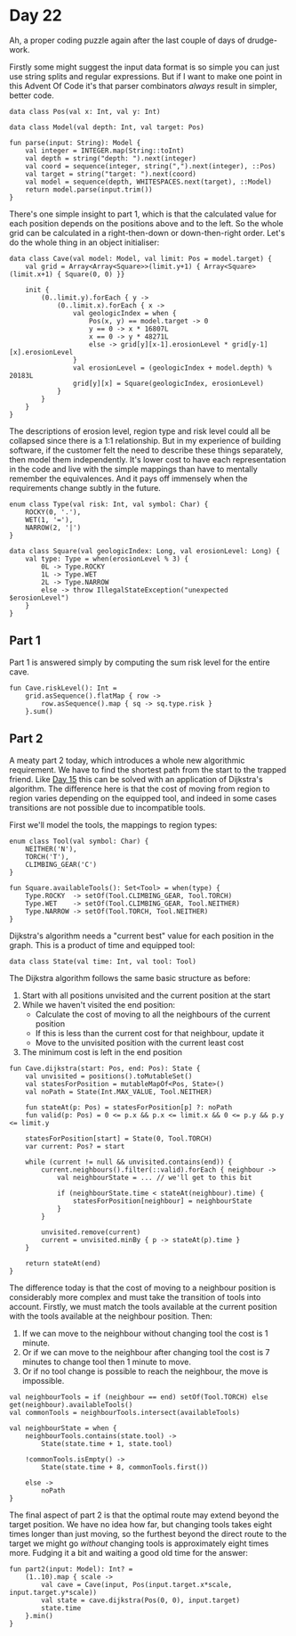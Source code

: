 # Day 22
Ah, a proper coding puzzle again after the last couple of days of drudge-work.

Firstly some might suggest the input data format is so simple you can just use string splits and regular expressions. But if I want to make one point in this Advent Of Code it's that parser combinators *always* result in simpler, better code.
```
data class Pos(val x: Int, val y: Int)

data class Model(val depth: Int, val target: Pos)

fun parse(input: String): Model {
	val integer = INTEGER.map(String::toInt)
	val depth = string("depth: ").next(integer)
	val coord = sequence(integer, string(",").next(integer), ::Pos)
	val target = string("target: ").next(coord)
	val model = sequence(depth, WHITESPACES.next(target), ::Model)
	return model.parse(input.trim())
}
```

There's one simple insight to part 1, which is that the calculated value for each position depends on the positions above and to the left. So the whole grid can be calculated in a right-then-down or down-then-right order. Let's do the whole thing in an object initialiser:
```
data class Cave(val model: Model, val limit: Pos = model.target) {
	val grid = Array<Array<Square>>(limit.y+1) { Array<Square>(limit.x+1) { Square(0, 0) }}

	init {
		(0..limit.y).forEach { y ->
			(0..limit.x).forEach { x ->
				val geologicIndex = when {
					Pos(x, y) == model.target -> 0
					y == 0 -> x * 16807L
					x == 0 -> y * 48271L
					else -> grid[y][x-1].erosionLevel * grid[y-1][x].erosionLevel
				}
				val erosionLevel = (geologicIndex + model.depth) % 20183L
				grid[y][x] = Square(geologicIndex, erosionLevel)
			}
		}
	}
}
```

The descriptions of erosion level, region type and risk level could all be collapsed since there is a 1:1 relationship. But in my experience of building software, if the customer felt the need to describe these things separately, then model them independently. It's lower cost to have each representation in the code and live with the simple mappings than have to mentally remember the equivalences. And it pays off immensely when the requirements change subtly in the future.
```
enum class Type(val risk: Int, val symbol: Char) {
	ROCKY(0, '.'),
	WET(1, '='),
	NARROW(2, '|')
}

data class Square(val geologicIndex: Long, val erosionLevel: Long) {
	val type: Type = when(erosionLevel % 3) {
		0L -> Type.ROCKY
		1L -> Type.WET
		2L -> Type.NARROW
		else -> throw IllegalStateException("unexpected $erosionLevel")
	}
}
```

## Part 1
Part 1 is answered simply by computing the sum risk level for the entire cave.
```
fun Cave.riskLevel(): Int =
	grid.asSequence().flatMap { row -> 
		row.asSequence().map { sq -> sq.type.risk }
	}.sum()
```

## Part 2
A meaty part 2 today, which introduces a whole new algorithmic requirement. We have to find the shortest path from the start to the trapped friend. Like [Day 15](../day15/) this can be solved with an application of Dijkstra's algorithm. The difference here is that the cost of moving from region to region varies depending on the equipped tool, and indeed in some cases transitions are not possible due to incompatible tools.

First we'll model the tools, the mappings to region types:
```
enum class Tool(val symbol: Char) { 
	NEITHER('N'),
	TORCH('T'),
	CLIMBING_GEAR('C')
}

fun Square.availableTools(): Set<Tool> = when(type) {
	Type.ROCKY  -> setOf(Tool.CLIMBING_GEAR, Tool.TORCH)
	Type.WET    -> setOf(Tool.CLIMBING_GEAR, Tool.NEITHER)
	Type.NARROW -> setOf(Tool.TORCH, Tool.NEITHER)
}
```

Dijkstra's algorithm needs a "current best" value for each position in the graph. This is a product of time and equipped tool:
```
data class State(val time: Int, val tool: Tool)
```

The Dijkstra algorithm follows the same basic structure as before:
1. Start with all positions unvisited and the current position at the start
2. While we haven't visited the end position:
	- Calculate the cost of moving to all the neighbours of the current position
	- If this is less than the current cost for that neighbour, update it
	- Move to the unvisited position with the current least cost
3. The minimum cost is left in the end position

```
fun Cave.dijkstra(start: Pos, end: Pos): State {
	val unvisited = positions().toMutableSet()
	val statesForPosition = mutableMapOf<Pos, State>()
	val noPath = State(Int.MAX_VALUE, Tool.NEITHER)

	fun stateAt(p: Pos) = statesForPosition[p] ?: noPath
	fun valid(p: Pos) = 0 <= p.x && p.x <= limit.x && 0 <= p.y && p.y <= limit.y

	statesForPosition[start] = State(0, Tool.TORCH)
	var current: Pos? = start

	while (current != null && unvisited.contains(end)) {
		current.neighbours().filter(::valid).forEach { neighbour ->
			val neighbourState = ... // we'll get to this bit

			if (neighbourState.time < stateAt(neighbour).time) {
				statesForPosition[neighbour] = neighbourState
			}
		}

		unvisited.remove(current)
		current = unvisited.minBy { p -> stateAt(p).time }
	}

	return stateAt(end)
}
```
The difference today is that the cost of moving to a neighbour position is considerably more complex and must take the transition of tools into account. Firstly, we must match the tools available at the current position with the tools available at the neighbour position. Then:
1. If we can move to the neighbour without changing tool the cost is 1 minute.
2. Or if we can move to the neighbour after changing tool the cost is 7 minutes to change tool then 1 minute to move.
3. Or if no tool change is possible to reach the neighbour, the move is impossible. 
```
val neighbourTools = if (neighbour == end) setOf(Tool.TORCH) else get(neighbour).availableTools()
val commonTools = neighbourTools.intersect(availableTools)

val neighbourState = when {
	neighbourTools.contains(state.tool) ->
		State(state.time + 1, state.tool)

	!commonTools.isEmpty() -> 
		State(state.time + 8, commonTools.first())

	else ->
		noPath
}
```
The final aspect of part 2 is that the optimal route may extend beyond the target position. We have no idea how far, but changing tools takes eight times longer than just moving, so the furthest beyond the direct route to the target we might go _without_ changing tools is approximately eight times more. Fudging it a bit and waiting a good old time for the answer:
```
fun part2(input: Model): Int? =
	(1..10).map { scale -> 	
		val cave = Cave(input, Pos(input.target.x*scale, input.target.y*scale))
		val state = cave.dijkstra(Pos(0, 0), input.target)
		state.time
	}.min()
}
```
